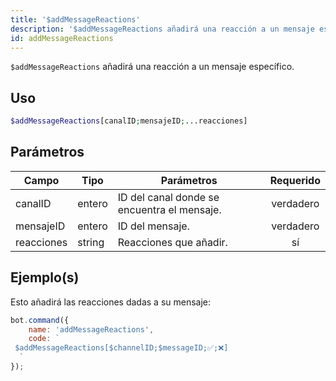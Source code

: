 ```yaml
---
title: '$addMessageReactions'
description: '$addMessageReactions añadirá una reacción a un mensaje específico.'
id: addMessageReactions
---
```


`$addMessageReactions` añadirá una reacción a un mensaje específico.

## Uso

```php
$addMessageReactions[canalID;mensajeID;...reacciones]
```

## Parámetros

| Campo      | Tipo   | Parámetros                                  | Requerido |
| ---------- | ------ | ------------------------------------------- |:---------:|
| canalID    | entero | ID del canal donde se encuentra el mensaje. | verdadero |
| mensajeID  | entero | ID del mensaje.                             | verdadero |
| reacciones | string | Reacciones que añadir.                      |    sí     |

## Ejemplo(s)

Esto añadirá las reacciones dadas a su mensaje:

```javascript
bot.command({
    name: 'addMessageReactions',
    code: `
 $addMessageReactions[$channelID;$messageID;✅;❌]
  `
});
```
